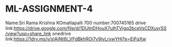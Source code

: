 # ML-ASSIGNMENT-4
Name:Sri Rama Krishna KOmatlapalli
700 number:700745165
drive link:https://drive.google.com/file/d/1DUtnDHouX7uIhTVigq2bceVsCDXuvrSS/view?usp=share_link
onedrive link:https://1drv.ms/v/s!AiNt6I_VFdBkhROi7v9IvLrxwYHj?e=EiFqXw
